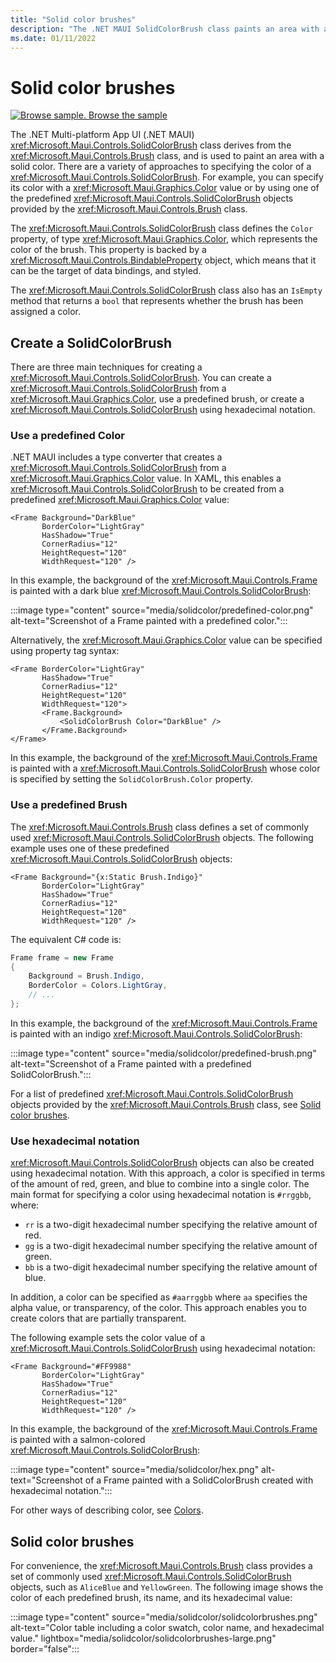 ```yaml
---
title: "Solid color brushes"
description: "The .NET MAUI SolidColorBrush class paints an area with a solid color."
ms.date: 01/11/2022
---
```


# Solid color brushes

[![Browse sample.](~/media/code-sample.png) Browse the sample](/samples/dotnet/maui-samples/userinterface-brushes)

The .NET Multi-platform App UI (.NET MAUI) <xref:Microsoft.Maui.Controls.SolidColorBrush> class derives from the <xref:Microsoft.Maui.Controls.Brush> class, and is used to paint an area with a solid color. There are a variety of approaches to specifying the color of a <xref:Microsoft.Maui.Controls.SolidColorBrush>. For example, you can specify its color with a <xref:Microsoft.Maui.Graphics.Color> value or by using one of the predefined <xref:Microsoft.Maui.Controls.SolidColorBrush> objects provided by the <xref:Microsoft.Maui.Controls.Brush> class.

The <xref:Microsoft.Maui.Controls.SolidColorBrush> class defines the `Color` property, of type <xref:Microsoft.Maui.Graphics.Color>, which represents the color of the brush. This property is backed by a <xref:Microsoft.Maui.Controls.BindableProperty> object, which means that it can be the target of data bindings, and styled.

The <xref:Microsoft.Maui.Controls.SolidColorBrush> class also has an `IsEmpty` method that returns a `bool` that represents whether the brush has been assigned a color.

## Create a SolidColorBrush

There are three main techniques for creating a <xref:Microsoft.Maui.Controls.SolidColorBrush>. You can create a <xref:Microsoft.Maui.Controls.SolidColorBrush> from a <xref:Microsoft.Maui.Graphics.Color>, use a predefined brush, or create a <xref:Microsoft.Maui.Controls.SolidColorBrush> using hexadecimal notation.

### Use a predefined Color

.NET MAUI includes a type converter that creates a <xref:Microsoft.Maui.Controls.SolidColorBrush> from a <xref:Microsoft.Maui.Graphics.Color> value. In XAML, this enables a <xref:Microsoft.Maui.Controls.SolidColorBrush> to be created from a predefined <xref:Microsoft.Maui.Graphics.Color> value:

```xaml
<Frame Background="DarkBlue"
       BorderColor="LightGray"
       HasShadow="True"
       CornerRadius="12"
       HeightRequest="120"
       WidthRequest="120" />
```

In this example, the background of the <xref:Microsoft.Maui.Controls.Frame> is painted with a dark blue <xref:Microsoft.Maui.Controls.SolidColorBrush>:

:::image type="content" source="media/solidcolor/predefined-color.png" alt-text="Screenshot of a Frame painted with a predefined color.":::

Alternatively, the <xref:Microsoft.Maui.Graphics.Color> value can be specified using property tag syntax:

```xaml
<Frame BorderColor="LightGray"
       HasShadow="True"
       CornerRadius="12"
       HeightRequest="120"
       WidthRequest="120">
       <Frame.Background>
           <SolidColorBrush Color="DarkBlue" />
       </Frame.Background>
</Frame>
```

In this example, the background of the <xref:Microsoft.Maui.Controls.Frame> is painted with a <xref:Microsoft.Maui.Controls.SolidColorBrush> whose color is specified by setting the `SolidColorBrush.Color` property.

### Use a predefined Brush

The <xref:Microsoft.Maui.Controls.Brush> class defines a set of commonly used <xref:Microsoft.Maui.Controls.SolidColorBrush> objects. The following example uses one of these predefined <xref:Microsoft.Maui.Controls.SolidColorBrush> objects:

```xaml
<Frame Background="{x:Static Brush.Indigo}"
       BorderColor="LightGray"
       HasShadow="True"
       CornerRadius="12"
       HeightRequest="120"
       WidthRequest="120" />       
```

The equivalent C# code is:

```csharp
Frame frame = new Frame
{
    Background = Brush.Indigo,
    BorderColor = Colors.LightGray,
    // ...
};
```

In this example, the background of the <xref:Microsoft.Maui.Controls.Frame> is painted with an indigo <xref:Microsoft.Maui.Controls.SolidColorBrush>:

:::image type="content" source="media/solidcolor/predefined-brush.png" alt-text="Screenshot of a Frame painted with a predefined SolidColorBrush.":::

For a list of predefined <xref:Microsoft.Maui.Controls.SolidColorBrush> objects provided by the <xref:Microsoft.Maui.Controls.Brush> class, see [Solid color brushes](#solid-color-brushes).

### Use hexadecimal notation

<xref:Microsoft.Maui.Controls.SolidColorBrush> objects can also be created using hexadecimal notation. With this approach, a color is specified in terms of the amount of red, green, and blue to combine into a single color. The main format for specifying a color using hexadecimal notation is `#rrggbb`, where:

- `rr` is a two-digit hexadecimal number specifying the relative amount of red.
- `gg` is a two-digit hexadecimal number specifying the relative amount of green.
- `bb` is a two-digit hexadecimal number specifying the relative amount of blue.

In addition, a color can be specified as `#aarrggbb` where `aa` specifies the alpha value, or transparency, of the color. This approach enables you to create colors that are partially transparent.

The following example sets the color value of a <xref:Microsoft.Maui.Controls.SolidColorBrush> using hexadecimal notation:

```xaml
<Frame Background="#FF9988"
       BorderColor="LightGray"
       HasShadow="True"
       CornerRadius="12"
       HeightRequest="120"
       WidthRequest="120" />
```

In this example, the background of the <xref:Microsoft.Maui.Controls.Frame> is painted with a salmon-colored <xref:Microsoft.Maui.Controls.SolidColorBrush>:

:::image type="content" source="media/solidcolor/hex.png" alt-text="Screenshot of a Frame painted with a SolidColorBrush created with hexadecimal notation.":::

For other ways of describing color, see [Colors](~/user-interface/graphics/colors.md).

## Solid color brushes

For convenience, the <xref:Microsoft.Maui.Controls.Brush> class provides a set of commonly used <xref:Microsoft.Maui.Controls.SolidColorBrush> objects, such as `AliceBlue` and `YellowGreen`. The following image shows the color of each predefined brush, its name, and its hexadecimal value:

:::image type="content" source="media/solidcolor/solidcolorbrushes.png" alt-text="Color table including a color swatch, color name, and hexadecimal value." lightbox="media/solidcolor/solidcolorbrushes-large.png" border="false":::
